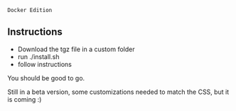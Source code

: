 ```
Docker Edition
```

## Instructions

- Download the tgz file in a custom folder
- run ./install.sh
- follow instructions

You should be good to go.

Still in a beta version, some customizations needed to match the CSS, but it is coming :)
